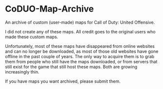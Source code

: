 # CoDUO-Map-Archive
An archive of custom (user-made) maps for Call of Duty: United Offensive.

I did not create any of these maps. All credit goes to the original users who made these custom maps.

Unfortunately, most of these maps have disappeared from online websites and can no longer be downloaded, as most of those old websites have gone offline in the past couple of years. The only way to acquire them is to grab them from people who still have the maps downloaded, or from servers that still exist for the game that still host these maps. Both are growing increasingly thin.

If you have maps you want archived, please submit them.
